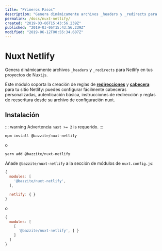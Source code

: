 ```yaml
---
title: "Primeros Pasos"
description: "Genera dinámicamente archivos _headers y _redirects para Netlify en tus proyectos de Nuxt.js"
permalink: /docs/nuxt-netlify/
created: "2019-03-06T15:43:56.239Z"
published: "2019-03-06T15:43:56.239Z"
modified: "2019-06-12T00:55:34.687Z"
---
```


# Nuxt Netlify

Genera dinámicamente archivos `_headers` y `_redirects` para Netlify en tus proyectos de Nuxt.js.

Este módulo soporta la creación de reglas de [**redirecciones**][netlify-redirects] y [**cabecera**][netlify-headers-and-basic-auth] para tu sitio Netlify: puedes configurar fácilmente cabeceras personalizadas, autenticación básica, instrucciones de redirección y reglas de reescritura desde su archivo de configuración nuxt.

## Instalación

::: warning Advertencia
`nuxt >= 2` is requerido.
:::

```bash 
npm install @bazzite/nuxt-netlify
```

o

```bash 
yarn add @bazzite/nuxt-netlify
```

Añade `@bazzite/nuxt-netlify` a la sección de módulos de `nuxt.config.js`:

```js
{
  modules: [
    '@bazzite/nuxt-netlify',
  ],

  netlify: { }
}
```

o

```js
{
  modules: [
    [
      '@bazzite/nuxt-netlify', { }
    ]
  ]
}
```

[netlify-headers-and-basic-auth]: https://www.netlify.com/docs/headers-and-basic-auth/
[netlify-redirects]: https://www.netlify.com/docs/redirects/
